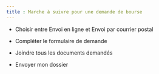 ```yaml
---
title : Marche à suivre pour une demande de bourse
---
```


- Choisir entre Envoi en ligne et Envoi par courrier postal

- Compléter le formulaire de demande

- Joindre tous les documents demandés

- Envoyer mon dossier


